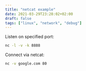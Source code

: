 ```yaml
---
title: "netcat example"
date: 2021-03-29T23:28:02+02:00
draft: false
tags: ["linux", "network", "debug"]
---
```


Listen on specified port:
```bash
nc -l -v -k 8888
```

Connect via netcat:
```bash
nc -v google.com 80
```
